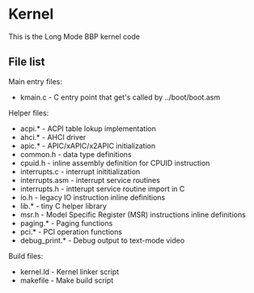 Kernel
======

This is the Long Mode BBP kernel code

File list
---------

Main entry files:
* kmain.c - C entry point that get's called by ../boot/boot.asm

Helper files:
* acpi.* - ACPI table lokup implementation
* ahci.* - AHCI driver
* apic.* - APIC/xAPIC/x2APIC initialization
* common.h - data type definitions
* cpuid.h - inline assembly definition for CPUID instruction
* interrupts.c - interrupt inititialization
* interrupts.asm - interrupt service routines
* interrupts.h - intterupt service routine import in C
* io.h - legacy IO instruction inline definitions
* lib.* - tiny C helper library
* msr.h - Model Specific Register (MSR) instructions inline definitions
* paging.* - Paging functions
* pci.* - PCI operation functions
* debug_print.* - Debug output to text-mode video

Build files:
* kernel.ld - Kernel linker script
* makefile - Make build script
